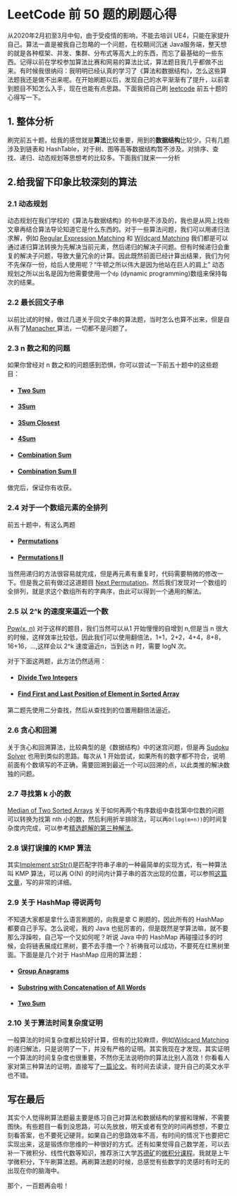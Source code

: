 # LeetCode 前 50 题的刷题心得

从2020年2月初至3月中旬，由于受疫情的影响，不能去培训 UE4，只能在家提升自己。算法一直是被我自己忽略的一个问题，在校期间沉迷 Java服务端，整天想的就是各种框架、并发、集群、分布式等高大上的东西，而忘了最基础的一些东西。记得以前在学校参加算法比赛和网易的算法比试，算法题目我几乎都做不出来。有时候我很纳闷：我明明已经认真的学习了《算法和数据结构》，怎么这些算法题我还是做不出来呢。在开始刷题以后，发现自己的水平渐渐有了提升，以前拿到题目不知怎么入手，现在也能有点思路。下面我把自己刷 [leetcode](https://leetcode-cn.com/) 前五十题的心得写一下。

## 1. 整体分析

刷完前五十题，给我的感觉就是**算法**比较重要，用到的**数据结构**比较少。只有几题涉及到链表和 HashTable，对于树、图等高等数据结构暂不涉及。对排序、查找、递归、动态规划等思想考的比较多。下面我们就来一一分析

## 2.给我留下印象比较深刻的算法

### 2.1 动态规划

动态规划在我们学校的《算法与数据结构》的书中是不涉及的，我也是从网上找些文章再结合算法导论知道它是什么东西的。对于一些算法问题，我们可以用递归法求解，例如 [Regular Expression Matching](https://leetcode-cn.com/problems/regular-expression-matching/) 和 [Wildcard Matching](https://leetcode-cn.com/problems/wildcard-matching/) 我们都是可以通过递归算法转换为先解决当前元素，然后递归的解决子问题。但有时候递归会重复的解决子问题，导致大量冗余的计算。因此既然前面已经计算出结果，我们为何不先保存一份，给后人使用呢？“牛顿之所以伟大是因为他站在巨人的肩上” 动态规划之所以出名是因为他需要使用一个`dp` (dynamic programming)数组来保持每次的结果。

### 2.2 最长回文子串

以前比试的时候，做过几道关于回文子串的算法题，当时怎么也算不出来，但是自从有了[Manacher ](https://leetcode.wang/leetCode-5-Longest-Palindromic-Substring.html) 算法，一切都不是问题了。

### 2.3 n 数之和的问题

如果你曾经对 n 数之和的问题感到恐惧，你可以尝试一下前五十题中的这些题目：

* #### [Two Sum](https://leetcode-cn.com/problems/two-sum/)

* #### [3Sum](https://leetcode-cn.com/problems/3sum/)

* #### [3Sum Closest](https://leetcode-cn.com/problems/3sum-closest/)

* #### [4Sum](https://leetcode-cn.com/problems/4sum/)

* #### [Combination Sum](https://leetcode-cn.com/problems/combination-sum/)

* #### [Combination Sum II](https://leetcode-cn.com/problems/combination-sum-ii/)

做完后，保证你有收获。

### 2.4 对于一个数组元素的全排列

前五十题中，有这么两题

* #### [Permutations](https://leetcode-cn.com/problems/permutations/)

* #### [Permutations II](https://leetcode-cn.com/problems/permutations-ii/)

当然用递归的方法很容易就完成，但是再元素有重复时，代码需要稍微的修改一下。但是我之前有做过这道题目 [Next Permutation](https://leetcode-cn.com/problems/next-permutation/)。然后我们发现对一个数组的全排列，就是求这个数组所有的字典序，由此可以得到一个通用的解法。

### 2.5 以  2^k  的速度来逼近一个数

[Pow(x, n)](https://leetcode-cn.com/problems/powx-n/) 对于这样的题目，我们当然可以从1 开始慢慢的自增到 n,但是当 n 很大的时候，这样效率比较低，因此我们可以使用翻倍法，1+1，2+2，4+4，8+8，16+16，...,这样会以 2^k 速度逼近n，当到达 n 时，需要 logN 次。

对于下面这两题，此方法仍然适用：

* #### [Divide Two Integers](https://leetcode-cn.com/problems/divide-two-integers/)

* #### [Find First and Last Position of Element in Sorted Array](https://leetcode-cn.com/problems/find-first-and-last-position-of-element-in-sorted-array/)

第二题先使用二分查找，然后从查找到的位置用翻倍法逼近。

### 2.6 贪心和回溯

关于贪心和回溯算法，比较典型的是《数据结构》中的迷宫问题，但是再 [Sudoku Solver](https://leetcode-cn.com/problems/sudoku-solver/) 也用到类似的思路。每次从 1 开始尝试，如果所有的数字都不符合，说明前面有个数填写的不正确，需要回溯到最近一个可以回溯的点，以此类推的解决数独的问题。

### 2.7 寻找第 k 小的数

[Median of Two Sorted Arrays](https://leetcode-cn.com/problems/median-of-two-sorted-arrays/) 关于如何再两个有序数组中查找第中位数的问题可以转换为找第 nth 小的数，然后利用折半排除法，可以再`O(log(m+n))`的时间复杂度内完成，可以参考[精选题解的第三种解法](https://leetcode-cn.com/problems/median-of-two-sorted-arrays/solution/xiang-xi-tong-su-de-si-lu-fen-xi-duo-jie-fa-by-w-2/)。

### 2.8 误打误撞的 KMP 算法

其实[Implement strStr()](https://leetcode-cn.com/problems/implement-strstr/)是匹配字符串子串的一种最简单的实现方式，有一种算法叫 KMP 算法，可以再 O(N) 的时间内计算子串的首次出现的位置，可以参照[这篇文章](https://zhuanlan.zhihu.com/p/83334559)，写的非常的详细。

### 2.9 关于 HashMap 得说两句

不知道大家都是拿什么语言刷题的，向我是拿 C 刷题的，因此所有的 HashMap 都要自己手写。怎么说呢，我的 Java 也挺厉害的，但是既然是学算法嘛，就不要那么浮躁啦，自己写一个又如何呢？听说 Java 中的 HashMap 再碰撞过多的时候，会将链表展成红黑树，要不去手撸一个？祈祷我可以成功，不要死在红黑树里面。下面是是几个对于 HashMap 应用的算法题：

* #### [Group Anagrams](https://leetcode-cn.com/problems/group-anagrams/)

* #### [Substring with Concatenation of All Words](https://leetcode-cn.com/problems/substring-with-concatenation-of-all-words/)

* #### [Two Sum](https://leetcode-cn.com/problems/two-sum/)

### 2.10 关于算法时间复杂度证明

一般算法的时间复杂度都比较好计算，但有的比较麻烦，例如[Wildcard Matching](https://leetcode-cn.com/problems/wildcard-matching/solution/tong-pei-fu-pi-pei-by-leetcode/)的递归解法，只是说明了一下，并没有严格的证明。其实我现在才发现，其实证明一个算法的时间复杂度也很重要，不然你无法说明你的算法比别人高效！你看看人家对第三种算法的证明，直接写了[一篇论文](https://arxiv.org/pdf/1407.0950.pdf)。有时间去读读，提升自己的英文水平也不错。

## 写在最后

其实个人觉得刷算法题最主要是练习自己对算法和数据结构的掌握和理解，不需要图快。有些题目一看到没思路，可以先放放，明天或者有空的时间再想想，不要立刻看答案，也不要死记硬背。如果自己的思路效率不高，有时间的情况下也要把它实现出来，这是锻炼你思维的一种很好的方式。还有如果觉得自己数学差，可以去补一下微积分、线性代数等知识，推荐浙江大学[苏德矿](https://www.icourse163.org/u/mooc1535616401347)的[微积分课程](https://www.icourse163.org/course/ZJU-1003315004)。我就是上午学微积分，下午刷算法题。再刷算法题的时候，总感觉有些数学的灵感时有时无的出现在你的脑海中。

那个，一百题再会啦！